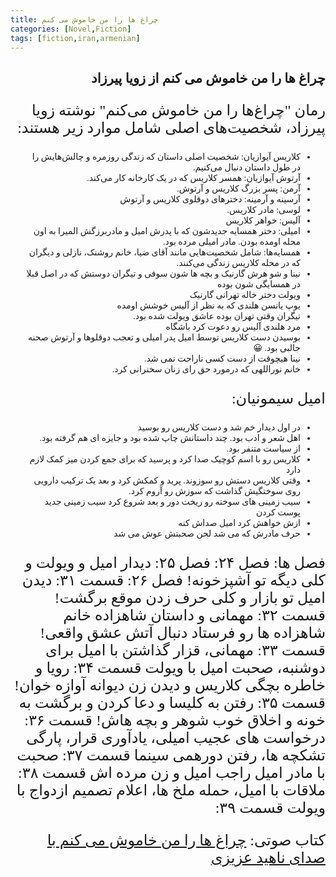 ```yaml
---
title: چراغ ها را من خاموش می کنم
categories: [Novel,Fiction]
tags: [fiction,iran,armenian]
---
```


<style type="text/css"> 
@font-face { font-family: 'Roya'; src: url('../../roya.ttf'); } 
p { font-family: Roya; direction: rtl; font-size:24px; } 
ul {direction:rtl;font-family: Roya;}
h2 {direction:rtl;font-family: Roya;}
</style> 

## چراغ ها را من خاموش می کنم از زویا پیرزاد

رمان "چراغ‌ها را من خاموش می‌کنم" نوشته زویا پیرزاد، شخصیت‌های اصلی شامل موارد زیر هستند:

- کلاریس آیوازیان: شخصیت اصلی داستان که زندگی روزمره و چالش‌هایش را در طول داستان دنبال می‌کنیم.
- آرتوش آیوازیان: همسر کلاریس که در یک کارخانه کار می‌کند.
- آرمن: پسر بزرگ کلاریس و آرتوش.
- آرسینه و آرمینه: دخترهای دوقلوی کلاریس و آرتوش
- لوسی: مادر کلاریس.
- آلیس: خواهر کلاریس
- امیلی: دختر همسایه جدیدشون که با پدرش امیل و مادربرزگش المیرا به اون محله اومده بودن. مادر امیلی مرده بود.
- همسایه‌ها: شامل شخصیت‌هایی مانند آقای ضیا، خانم روشنک، نازلی و دیگران که در محله کلاریس زندگی می‌کنند.
- نینا و شو هرش گارنیک و بچه ها شون سوفی و تیگران دوستش که در اصل قبلا در همسایگی شون بوده
- ویولت دختر خاله تهرانی گارنیک
- یوپ یانسن هلندی که به نظر از آلیس خوشش اومده
- تیگران وقتی تهران بوده عاشق ویولت شده بود.
- مرد هلندی آلیس رو دعوت کرد باشگاه    
- بوسیدن دست کلاریس توسط امیل پدر امیلی و تعجب دوقلوها و آرتوش صحنه جالبی بود. :grinning:
- نینا هیچوقت از دست کسی ناراحت نمی شد.
- خانم نوراللهی که درمورد حق رای زنان سخنرانی کرد. 

امیل سیمونیان: 
- در اول دیدار خم شد و دست کلاریس رو بوسید
- اهل شعر و ادب بود. چند داستانش چاپ شده بود و جایزه ای هم گرفته بود.
- از سیاست متنفر بود.
- کلاریس رو با اسم کوچیک صدا کرد و پرسید که برای جمع کردن میز کمک لازم دارد
- وقتی کلاریس دستش رو سوزوند. پرید و کمکش کرد و بعد یک ترکیب دارویی روی سوختگیش گذاشت که سوزش رو آروم کرد.
- سیب زمینی های سوخته رو ریخت دور و بعد شروع کرد سیب زمینی جدید پوست کردن
- ازش خواهش کرد امیل صداش کنه
- حرف مادرش که می شد لحن صحبتش عوش می شد


فصل ها:
فصل ۲۴:
فصل ۲۵: دیدار امیل و ویولت و کلی دیگه تو آشپزخونه!
فصل ۲۶:
قسمت ۳۱: دیدن امیل تو بازار و کلی حرف زدن موقع برگشت!
قسمت ۳۲: مهمانی و داستان شاهزاده خانم شاهزاده ها رو فرستاد دنبال آتش عشق واقعی!
قسمت ۳۳:‌ مهمانی، قزار گذاشتن با امیل برای دوشنبه، صحبت امیل با ویولت
قسمت ۳۴:‌ رویا و خاطره بچگی کلاریس و دیدن زن دیوانه آوازه خوان!
قسمت ۳۵: رفتن به کلیسا و دعا کردن و برگشت به خونه و اخلاق خوب شوهر و بچه هاش!
قسمت ۳۶: درخواست های عجیب امیلی، یادآوری قرار، پارگی تشکچه ها، رفتن دورهمی سینما
قسمت ۳۷: صحبت با مادر امیل راجب امیل و زن مرده اش
قسمت ۳۸: ملاقات با امیل، حمله ملخ ها،‌ اعلام تصمیم ازدواج با ویولت
قسمت ۳۹: 


کتاب صوتی:
[چراغ ها را من خاموش می کنم با صدای ناهید عزیزی](https://www.youtube.com/playlist?list=PLXKXu_evJveenXAbAgLNFguEuybduBwOR)




